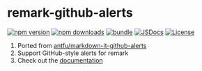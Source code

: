 # remark-github-alerts

[![npm version][npm-version-src]][npm-version-href]
[![npm downloads][npm-downloads-src]][npm-downloads-href]
[![bundle][bundle-src]][bundle-href]
[![JSDocs][jsdocs-src]][jsdocs-href]
[![License][license-src]][license-href]

1. Ported from [antfu/markdown-it-github-alerts](https://github.com/antfu/markdown-it-github-alerts)
1. Support GitHub-style alerts for remark
1. Check out the [documentation](https://remark-github-alerts.vercel.app)

<!-- Badges -->

[npm-version-src]: https://img.shields.io/npm/v/remark-github-alerts?style=flat&colorA=080f12&colorB=1fa669
[npm-version-href]: https://npmjs.com/package/remark-github-alerts
[npm-downloads-src]: https://img.shields.io/npm/dm/remark-github-alerts?style=flat&colorA=080f12&colorB=1fa669
[npm-downloads-href]: https://npmjs.com/package/remark-github-alerts
[bundle-src]: https://img.shields.io/bundlephobia/minzip/remark-github-alerts?style=flat&colorA=080f12&colorB=1fa669&label=minzip
[bundle-href]: https://bundlephobia.com/result?p=remark-github-alerts
[license-src]: https://img.shields.io/github/license/hyoban/remark-github-alerts.svg?style=flat&colorA=080f12&colorB=1fa669
[license-href]: https://github.com/hyoban/remark-github-alerts/blob/main/LICENSE
[jsdocs-src]: https://img.shields.io/badge/jsdocs-reference-080f12?style=flat&colorA=080f12&colorB=1fa669
[jsdocs-href]: https://www.jsdocs.io/package/remark-github-alerts
